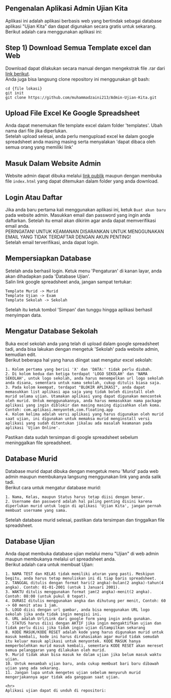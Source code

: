 ## Pengenalan Aplikasi Admin Ujian Kita
Aplikasi ini adalah aplikasi berbasis web yang bertindak sebagai database aplikasi "Ujian Kita" dan dapat digunakan secara gratis untuk sekarang.<br>
Berikut adalah cara menggunakan aplikasi ini:

## Step 1) Download Semua Template excel dan Web
Download dapat dilakukan secara manual dengan mengekstrak file .rar dari [link berikut](hh). <br>
Anda juga bisa langsung clone repository ini menggunakan git bash: <br>
```
cd {file lokasi}
git init
git clone https://github.com/muhammadzaini213/Admin-Ujian-Kita.git
```
## Upload File Excel Ke Google Spreadsheet
Anda dapat menemukan file template excel dalam folder 'templates'. Ubah nama dari file jika diperlukan.  <br>
Setelah upload selesai, anda perlu mengupload excel ke dalam google spreadsheet anda masing masing serta menyalakan 'dapat dibaca oleh semua orang yang memiliki link'
    
## Masuk Dalam Website Admin
Website admin dapat dibuka melalui [link publik](admin-iota-brown.vercel.app) maupun dengan membuka file ```index.html``` yang dapat ditemukan dalam folder yang anda download.

## Login Atau Daftar
Jika anda baru pertama kali menggunakan aplikasi ini, ketuk ```Buat akun baru``` pada website admin. Masukkan email dan password yang ingin anda daftarkan. Setelah itu email akan dikirim agar anda dapat memverifikasi email anda. <br>
PERINGATAN! UNTUK KEAMANAN DISARANKAN UNTUK MENGGUNAKAN EMAIL YANG TIDAK TERDAFTAR DENGAN AKUN PENTING! <br>
Setelah email terverifikasi, anda dapat login.

## Mempersiapkan Database
Setelah anda berhasil login. Ketuk menu 'Pengaturan' di kanan layar, anda akan dihadapkan pada 'Database Ujian'. <br>
Salin link google spreadsheet anda, jangan sampat tertukar:
```
Template Murid -> Murid
Template Ujian -> Exam
Template Sekolah -> Sekolah
```
Setelah itu ketuk tombol 'Simpan' dan tunggu hingga aplikasi berhasil menyimpan data.

## Mengatur Database Sekolah
Buka excel sekolah anda yang telah di upload dalam google spreadsheet tadi, anda bisa lakukan dengan mengetuk 'Sekolah' pada website admin, kemudian edit. <br>
Berikut beberapa hal yang harus diingat saat mengatur excel sekolah:
```
1. Kolom pertama yang berisi 'X' dan 'DATA:' tidak perlu diubah.
2. Di kolom kedua dan ketiga terdapat 'LOGO SEKOLAH' dan 'NAMA SEKOLAH', untuk logo sekolah, anda harus menempelkan url logo sekolah anda disana, sementara untuk nama sekolah, cukup ditulis biasa saja.
3. Pada kolom keempat, terdapat "BLOKIR APLIKASI", anda dapat memasukkan list aplikasi apa saja yang tidak boleh diinstall oleh murid selama ujian. Utamakan aplikasi yang dapat digunakan mencontek oleh murid. Untuk menggunakannya, anda harus memasukkan nama package aplikasi yang ingin diblokir dan masing masing dipisahkan oleh koma. Contoh: com.aplikasi.menyontek,com.floating.app
4. Kolom kelima adalah versi aplikasi yang harus digunakan oleh murid saat ujian, ini digunakan untuk memaksa murid menginstall versi aplikasi yang sudah ditentukan jikalau ada masalah keamanan pada aplikasi 'Ujian Online'.
```
Pastikan data sudah tersimpan di google spreadsheet sebelum meninggalkan file spreadsheet.

## Database Murid
Database murid dapat dibuka dengan mengetuk menu 'Murid' pada web admin maupun membukanya langsung menggunakan link yang anda salik tadi. <br>
Berikut cara untuk mengatur database murid:<br>
```
1. Nama, Kelas, maupun Status harus tetap diisi dengan benar.
2. Username dan password adalah hal paling penting disini karena diperlukan murid untuk login di aplikasi 'Ujian Kita', jangan pernah membuat username yang sama.
```
Setelah database murid selesai, pastikan data tersimpan dan tinggalkan file spreadsheet.

## Database Ujian
Anda dapat membuka database ujian melalui menu "Ujian" di web admin maupun membukanya melalui url spreadsheet anda. <br>
Berikut adalah cara untuk membuat Ujian: <br>
```
1. NAMA TEST dan KELAS tidak memiliki aturan yang pasti. Meskipun begitu, anda harus tetap menuliskan ini di tiap baris spreadsheet.
2. TANGGAL ditulis dengan format hari(2 angka)-bulan(2 angka)-tahun(4 angka). Contoh: 01-01-2001 (untuk 1 Januari 2001).
3. WAKTU ditulis menggunakan format jam(2 angka)-menit(2 angka). Contoh: 08:00 (untuk pukul 8 tepat).
4. DURASI ditulis menggunakan angka dan dihutung per menit, Contoh: 60 -> 60 menit atau 1 jam.
5. LOGO diisi dengan url gambar, anda bisa menggunakan URL logo sekolah jika anda tidak ingin mengisi ini.
6. URL adalah Url/Link dari google form yang ingin anda gunakan.
7. STATUS harus diisi dengan AKTIF jika ingin mengaktifkan ujian dan tidak perlu diisi jika tidak ingin ujian ditampilkan sekarang
8. KODE MASUK/KODE RESET adalah kode yang harus digunakan murid untuk masuk kembali, kode ini harus dirahasiakan agar murid tidak semudah itu keluar masuk aplikasi untuk menyontek. KODE MASUK hanya memperbolehkan murid masuk kembali, sementara KODE RESET akan mereset semua pelanggaran yang dilakukan oleh murid.
9. Murid tidak akan bisa masuk ke dalam ujian jika belum masuk waktu ujian.
10. Untuk menambah ujian baru, anda cukup membuat bari baru dibawah ujian yang ada sekarang.
11. Jangan lupa untuk mengetes ujian sebelum menyuruh murid mengerjakannya agar tidak ada gangguan saat ujian.

<hr>
Aplikasi ujian dapat di unduh di repositori: 
